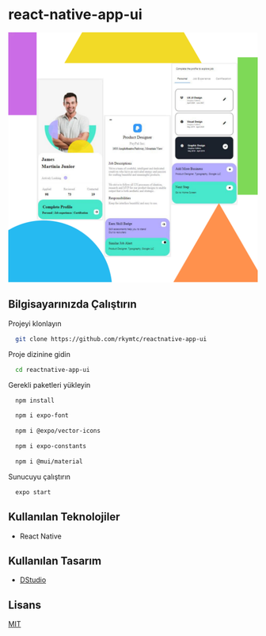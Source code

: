 # react-native-app-ui
![](./img/1.png)

## Bilgisayarınızda Çalıştırın

Projeyi klonlayın

```bash
  git clone https://github.com/rkymtc/reactnative-app-ui
```

Proje dizinine gidin

```bash
  cd reactnative-app-ui
```

Gerekli paketleri yükleyin

```bash
  npm install
```
```bash
  npm i expo-font
```
```bash
  npm i @expo/vector-icons
```
```bash
  npm i expo-constants
```
```bash
  npm i @mui/material
```

Sunucuyu çalıştırın

```bash
  expo start
```

  
## Kullanılan Teknolojiler

- React Native 


## Kullanılan Tasarım

- [DStudio](https://dribbble.com/shots/15458358-App-Ui)
 
## Lisans

[MIT](https://choosealicense.com/licenses/mit/)
